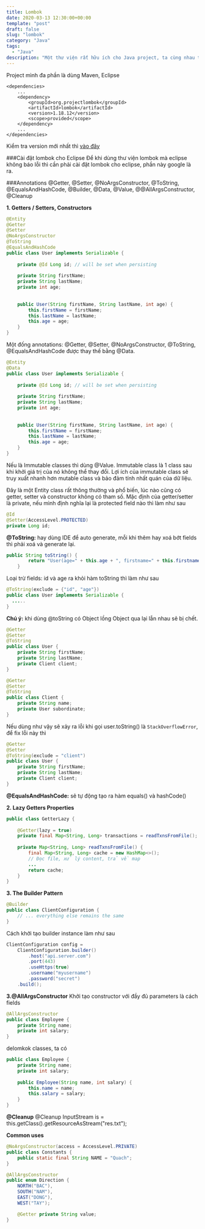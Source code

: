 ```yaml
---
title: Lombok
date: 2020-03-13 12:30:00+00:00
template: "post"
draft: false
slug: "lombok"
category: "Java"
tags:
  - "Java"
description: "Một thư viện rất hữu ích cho Java project, ta cùng nhau tìm hiểu nào."
---
```

Project mình đa phần là dùng Maven, Eclipse
```
<dependencies>
    ...
    <dependency>
        <groupId>org.projectlombok</groupId>
        <artifactId>lombok</artifactId>
        <version>1.18.12</version>
        <scope>provided</scope>
    </dependency>
    ...
</dependencies>
```
Kiểm tra version mới nhất thì [vào đây](https://projectlombok.org/changelog)

###Cài đặt lombok cho Eclipse
Để khi dùng thư viện lombok mà eclipse không báo lỗi thì cần phải cài đặt lombok cho eclipse, phần này google là ra.

###Annotations
@Getter, @Setter, @NoArgsConstructor, @ToString, @EqualsAndHashCode, @Builder, @Data, @Value, @@AllArgsConstructor, @Cleanup

**1. Getters / Setters, Constructors**

```Java
@Entity
@Getter 
@Setter 
@NoArgsConstructor
@ToString
@EqualsAndHashCode
public class User implements Serializable {
 
    private @Id Long id; // will be set when persisting
 
    private String firstName;
    private String lastName;
    private int age;
 
 
    public User(String firstName, String lastName, int age) {
        this.firstName = firstName;
        this.lastName = lastName;
        this.age = age;
    }    
}
```
Một đống annotations: @Getter, @Setter, @NoArgsConstructor, @ToString, @EqualsAndHashCode được thay thế bằng @Data.
```Java
@Entity
@Data
public class User implements Serializable {
 
    private @Id Long id; // will be set when persisting
 
    private String firstName;
    private String lastName;
    private int age;
 
 
    public User(String firstName, String lastName, int age) {
        this.firstName = firstName;
        this.lastName = lastName;
        this.age = age;
    }    
}
```
Nếu là Immutable classes thì dùng @Value. Immutable class là 1 class sau khi khởi giá trị của nó không thể thay đổi. Lợi ích của immutable class sẽ truy xuất nhanh hơn mutable class và bảo đảm tính nhất quán của dữ liệu. 

Đây là một Entity class rất thông thường và phổ biến, lúc nào cũng có getter, setter và constructor không có tham số.
Mặc định của getter/setter là private, nếu mình định nghĩa lại là protected field nào thì làm như sau
```java
@Id 
@Setter(AccessLevel.PROTECTED)
private Long id;
```

**@ToString:** hay dùng IDE để auto generate, mỗi khi thêm hay xoá bớt fields thì phải xoá và generate lại.
```java
public String toString() {
        return "User(age=" + this.age + ", firstname=" + this.firstname + "....)";
    }
```
Loại trừ fields: id và age ra khỏi hàm toString thì làm như sau
```java
@ToString(exclude = {"id", "age"})
public class User implements Serializable {
  .....
}
```
**Chú ý:** khi dùng @toString có Object lồng Object qua lại lẫn nhau sẽ bị chết.
```java
@Getter
@Setter
@ToString
public class User {
    private String firstName;
    private String lastName;
    private Client client;
}

@Getter
@Setter
@ToString
public class Client {
    private String name;
    private User subordinate;
}
```
Nếu dùng như vậy sẽ xảy ra lỗi khi gọi user.toString() là `StackOverflowError`, để fix lỗi này thì 
```java
@Getter
@Setter
@ToString(exclude = "client")
public class User {
    private String firstName;
    private String lastName;
    private Client client;
}
```

**@EqualsAndHashCode:** sẽ tự động tạo ra hàm equals() và hashCode() 


**2. Lazy Getters Properties**
```java
public class GetterLazy {
 
    @Getter(lazy = true)
    private final Map<String, Long> transactions = readTxnsFromFile();
 
    private Map<String, Long> readTxnsFromFile() { 
        final Map<String, Long> cache = new HashMap<>();
        // Đọc file, xử lý content, trả về map
        ... 
        return cache;
    }
}
```
**3. The Builder Pattern**
```java
@Builder
public class ClientConfiguration { 
    // ... everything else remains the same 
}
```
Cách khởi tạo builder instance làm như sau
```java
ClientConfiguration config = 
    ClientConfiguration.builder()
        .host("api.server.com")
        .port(443)
        .useHttps(true)
        .username("myusername")
        .password("secret")
    .build();
```
**3.@AllArgsConstructor**
Khởi tạo constructor với đầy đủ parameters là cách fields
```java
@AllArgsConstructor
public class Employee {
    private String name;
    private int salary;
}
```
delomkok classes, ta có
```java
public class Employee {
    private String name;
    private int salary;
    
    public Employee(String name, int salary) {
        this.name = name;
        this.salary = salary;
    }
}
```

**@Cleanup**
@Cleanup InputStream is = this.getClass().getResourceAsStream("res.txt");

**Common uses**

```Java
@NoArgsConstructor(access = AccessLevel.PRIVATE)
public class Constants {
    public static final String NAME = "Quach";
} 
```

```Java
@AllArgsConstructor
public enum Direction {
    NORTH("BAC"), 
    SOUTH("NAM"),
    EAST("DONG"),
    WEST("TAY");

    @Getter private String value;
}
```


